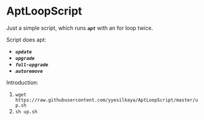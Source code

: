 AptLoopScript
=======

Just a simple script, which runs _**`apt`**_ with an for loop twice.  

Script does apt:  

  * _**`update`**_
  * _**`upgrade`**_
  * _**`full-upgrade`**_
  * _**`autoremove`**_

Introduction:  

1.  ```wget https://raw.githubusercontent.com/yyesilkaya/AptLoopScript/master/up.sh```  
2.  ```sh up.sh```  
